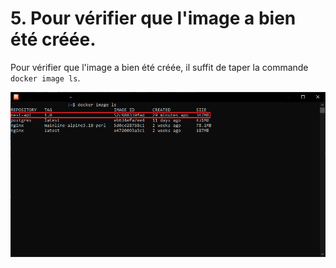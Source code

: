 # 5. Pour vérifier que l'image a bien été créée.

Pour vérifier que l'image a bien été créée, il suffit de taper la commande `docker image ls`.

![](./assets/cli.png)